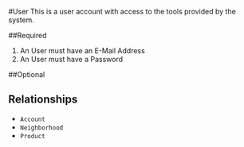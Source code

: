 #User
This is a user account with access to the tools provided by the system.

##Required
1. An User must have an E-Mail Address
3. An User must have a Password

##Optional

## Relationships
* `Account`
* `Neighborhood`
* `Product`
